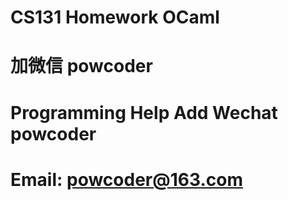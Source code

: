 # CS131 Homework OCaml
# 加微信 powcoder

# Programming Help Add Wechat powcoder

# Email: powcoder@163.com

